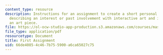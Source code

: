 ```yaml
---
content_type: resource
description: Instructions for an assignment to create a short personal presentation
  describing an interest or past involvement with interactive art and ideas for creating
  an art piece.
file: https://ol-ocw-studio-app-production.s3.amazonaws.com/courses/mas-878-special-topics-in-multimedia-production-experiences-in-interactive-art-fall-2003/66de40854c467b755900a6ca65027c75_first_assign.pdf
file_type: application/pdf
resourcetype: Document
title: First Assignment
uid: 66de4085-4c46-7b75-5900-a6ca65027c75
---
```

